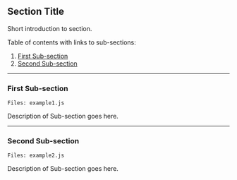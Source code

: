## Section Title

Short introduction to section.

Table of contents with links to sub-sections:

1. [First Sub-section](#first-sub-section)
2. [Second Sub-section](#second-sub-section)

---

### First Sub-section
    Files: example1.js

Description of Sub-section goes here.

---

### Second Sub-section
    Files: example2.js

Description of Sub-section goes here.

